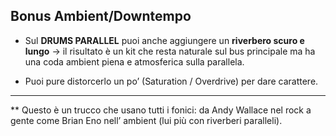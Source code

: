 
## Bonus Ambient/Downtempo

- Sul **DRUMS PARALLEL** puoi anche aggiungere un **riverbero scuro e lungo** → il risultato è un kit che resta naturale sul bus principale ma ha una coda ambient piena e atmosferica sulla parallela.
    
- Puoi pure distorcerlo un po’ (Saturation / Overdrive) per dare carattere.
    

---

** Questo è un trucco che usano tutti i fonici: da Andy Wallace nel rock a gente come Brian Eno nell’ ambient (lui più con riverberi paralleli).